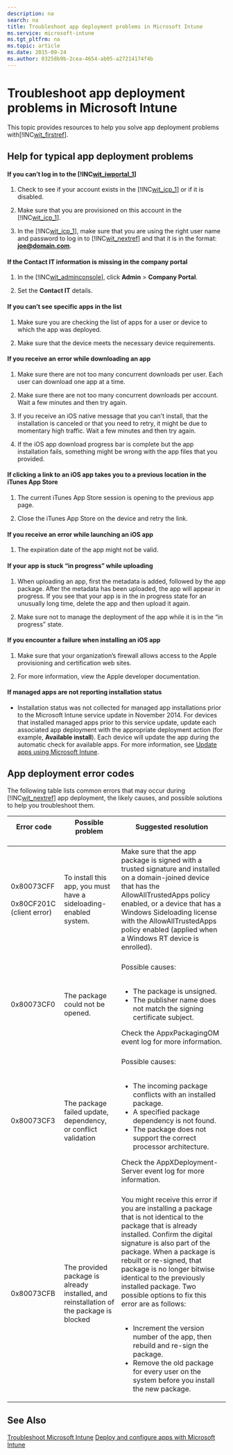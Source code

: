 ```yaml
---
description: na
search: na
title: Troubleshoot app deployment problems in Microsoft Intune
ms.service: microsoft-intune
ms.tgt_pltfrm: na
ms.topic: article
ms.date: 2015-09-24
ms.author: 03258b9b-2cea-4654-ab05-a27214174f4b
---
```

# Troubleshoot app deployment problems in Microsoft Intune
This topic provides resources to help you solve app deployment problems with[!INC[wit_firstref](../Token/wit_firstref_md.md)].

## <a name="BKMK_TypicalProblems"></a>Help for typical app deployment problems

#### If you can’t log in to the [!INC[wit_iwportal_1](../Token/wit_iwportal_1_md.md)]

1. Check to see if your account exists in the [!INC[wit_icp_1](../Token/wit_icp_1_md.md)] or if it is disabled.

2. Make sure that you are provisioned on this account in the [!INC[wit_icp_1](../Token/wit_icp_1_md.md)].

3. In the [!INC[wit_icp_1](../Token/wit_icp_1_md.md)], make sure that you are using the right user name and password to log in to [!INC[wit_nextref](../Token/wit_nextref_md.md)] and that it is in the format: **joe@domain.com**.

#### If the Contact IT information is missing in the company portal

1. In the [!INC[wit_adminconsole](../Token/wit_adminconsole_md.md)], click **Admin** &gt; **Company Portal**.

2. Set the **Contact IT** details.

#### If you can’t see specific apps in the list

1. Make sure you are checking the list of apps for a user or device to which the app was deployed.

2. Make sure that the device meets the necessary device requirements.

#### If you receive an error while downloading an app

1. Make sure there are not too many concurrent downloads per user. Each user can download one app at a time.

2. Make sure there are not too many concurrent downloads per account. Wait a few minutes and then try again.

3. If you receive an iOS native message that you can't install, that the installation is canceled or that you need to retry, it might be due to momentary high traffic. Wait a few minutes and then try again.

4. If the iOS app download progress bar is complete but the app installation fails, something might be wrong with the app files that you provided.

#### If clicking a link to an iOS app takes you to a previous location in the iTunes App Store

1. The current iTunes App Store session is opening to the previous app page.

2. Close the iTunes App Store on the device and retry the link.

#### If you receive an error while launching an iOS app

1. The expiration date of the app might not be valid.

#### If your app is stuck “in progress” while uploading

1. When uploading an app, first the metadata is added, followed by the app package. After the metadata has been uploaded, the app will appear in progress. If you see that your app is in the in progress state for an unusually long time, delete the app and then upload it again.

2. Make sure not to manage the deployment of the app while it is in the “in progress” state.

#### If you encounter a failure when installing an iOS app

1. Make sure that your organization’s firewall allows access to the Apple provisioning and certification web sites.

2. For more information, view the Apple developer documentation.

#### If managed apps are not reporting installation status

- Installation status was not collected for managed app installations prior to the Microsoft Intune service update in November 2014. For devices that installed managed apps prior to this service update, update each associated app deployment with the appropriate deployment action (for example, **Available install**). Each device will update the app during the automatic check for available apps. For more information, see [Update apps using Microsoft Intune](../Topic/Update_apps_using_Microsoft_Intune.md).

## <a name="BKMK_SoftDistErrorCodes"></a>App deployment error codes
The following table lists common errors that may occur during [!INC[wit_nextref](../Token/wit_nextref_md.md)] app deployment, the likely causes, and possible solutions to help you troubleshoot them.

|Error code <br /> <br />|Possible problem <br /> <br />|Suggested resolution <br /> <br />|
|--------------|--------------------|------------------------|
|0x80073CFF <br /> <br />0x80CF201C (client error) <br /> <br />|To install this app, you must have a sideloading-enabled system. <br /> <br />|Make sure that the app package is signed with a trusted signature and installed on a domain-joined device that has the AllowAllTrustedApps policy enabled, or a device that has a Windows Sideloading license with the AllowAllTrustedApps policy enabled (applied when a Windows RT device is enrolled). <br /> <br />|
|0x80073CF0 <br /> <br />|The package could not be opened. <br /> <br />|Possible causes: <br /> <br /><ul><li>The package is unsigned. </li><li>The publisher name does not match the signing certificate subject. </li> </ul>Check the AppxPackagingOM event log for more information. <br /> <br />|
|0x80073CF3 <br /> <br />|The package failed update, dependency, or conflict validation <br /> <br />|Possible causes: <br /> <br /><ul><li>The incoming package conflicts with an installed package. </li><li>A specified package dependency is not found. </li><li>The package does not support the correct processor architecture. </li> </ul>Check the AppXDeployment-Server event log for more information. <br /> <br />|
|0x80073CFB <br /> <br />|The provided package is already installed, and reinstallation of the package is blocked <br /> <br />|You might receive this error if you are installing a package that is not identical to the package that is already installed. Confirm the digital signature is also part of the package. When a package is rebuilt or re-signed, that package is no longer bitwise identical to the previously installed package. Two possible options to fix this error are as follows: <br /> <br /><ul><li>Increment the version number of the app, then rebuild and re-sign the package. </li><li>Remove the old package for every user on the system before you install the new package. </li> </ul>|

## See Also
[Troubleshoot Microsoft Intune](../Topic/Troubleshoot_Microsoft_Intune.md)
[Deploy and configure apps with Microsoft Intune](../Topic/Deploy_and_configure_apps_with_Microsoft_Intune.md)

